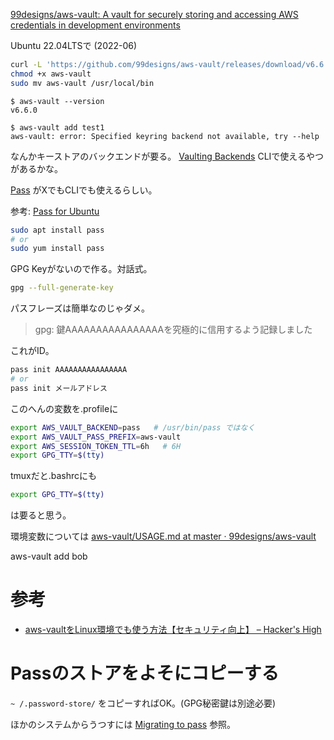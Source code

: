 

[99designs/aws\-vault: A vault for securely storing and accessing AWS credentials in development environments](https://github.com/99designs/aws-vault)

Ubuntu 22.04LTSで (2022-06)

```bash
curl -L 'https://github.com/99designs/aws-vault/releases/download/v6.6.0/aws-vault-linux-amd64' -o aws-vault
chmod +x aws-vault
sudo mv aws-vault /usr/local/bin
```

```
$ aws-vault --version
v6.6.0

$ aws-vault add test1
aws-vault: error: Specified keyring backend not available, try --help
```

なんかキーストアのバックエンドが要る。
[Vaulting Backends](https://github.com/99designs/aws-vault#vaulting-backends)
CLIで使えるやつがあるかな。

[Pass](https://www.passwordstore.org/) がXでもCLIでも使えるらしい。

参考: [Pass for Ubuntu](https://linuxhint.com/pass-ubuntu/)

```bash
sudo apt install pass
# or
sudo yum install pass
```

GPG Keyがないので作る。対話式。
```bash
gpg --full-generate-key
```
パスフレーズは簡単なのじゃダメ。

> gpg: 鍵AAAAAAAAAAAAAAAAを究極的に信用するよう記録しました

これがID。

```bash
pass init AAAAAAAAAAAAAAAA
# or
pass init メールアドレス
```


このへんの変数を.profileに
```bash
export AWS_VAULT_BACKEND=pass   # /usr/bin/pass ではなく
export AWS_VAULT_PASS_PREFIX=aws-vault
export AWS_SESSION_TOKEN_TTL=6h   # 6H
export GPG_TTY=$(tty)
```

tmuxだと.bashrcにも
```bash
export GPG_TTY=$(tty)
```
は要ると思う。

環境変数については
[aws-vault/USAGE.md at master · 99designs/aws-vault](https://github.com/99designs/aws-vault/blob/master/USAGE.md#environment-variables)


aws-vault add bob


# 参考

- [aws-vaultをLinux環境でも使う方法【セキュリティ向上】 – Hacker's High](https://hackers-high.com/aws/aws-vault-on-linux/)


# Passのストアをよそにコピーする

`~ /.password-store/` をコピーすればOK。(GPG秘密鍵は別途必要)

ほかのシステムからうつすには
[Migrating to pass](https://www.passwordstore.org/#migration)
参照。
